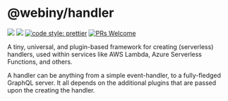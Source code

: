 # @webiny/handler
[![](https://img.shields.io/npm/dw/@webiny/handler.svg)](https://www.npmjs.com/package/@webiny/handler) 
[![](https://img.shields.io/npm/v/@webiny/handler.svg)](https://www.npmjs.com/package/@webiny/handler)
[![code style: prettier](https://img.shields.io/badge/code_style-prettier-ff69b4.svg?style=flat-square)](https://github.com/prettier/prettier)
[![PRs Welcome](https://img.shields.io/badge/PRs-welcome-brightgreen.svg?style=flat-square)](http://makeapullrequest.com)

A tiny, universal, and plugin-based framework for creating (serverless) handlers, used within services like AWS Lambda, Azure Serverless Functions, and others. 

A handler can be anything from a simple event-handler, to a fully-fledged GraphQL server. It all depends on the additional plugins that are passed upon the creating the handler.
